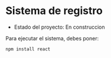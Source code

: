 <h1>Sistema de registro</h1>

- Estado del proyecto: En construccion

Para ejecutar el sistema, debes poner:

```npm install react```

